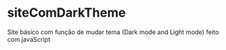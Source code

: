 # siteComDarkTheme

Site básico com função de mudar tema (Dark mode and Light mode)
feito com javaScript
